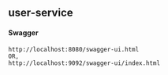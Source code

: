 ## user-service


#### Swagger
````
http://localhost:8080/swagger-ui.html
OR,
http://localhost:9092/swagger-ui/index.html
````